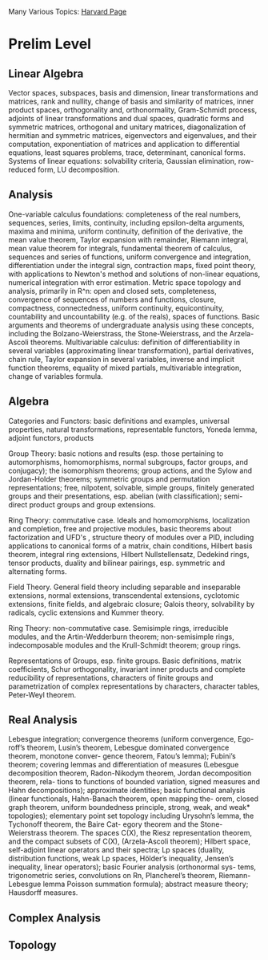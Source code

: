 Many Various Topics: [Harvard Page](http://www.math.harvard.edu/graduate/index.html#past)

# Prelim Level

## Linear Algebra
Vector spaces, subspaces, basis and dimension, linear transformations and matrices, rank and nullity, change of basis and similarity of matrices, inner product spaces, orthogonality and, orthonormality, Gram-Schmidt process, adjoints of linear transformations and dual spaces, quadratic forms and symmetric matrices, orthogonal and unitary matrices, diagonalization of hermitian and symmetric matrices, eigenvectors and eigenvalues, and their computation, exponentiation of matrices and application to differential equations, least squares problems, trace, determinant, canonical forms. Systems of linear equations: solvability criteria, Gaussian elimination, row-reduced form, LU decomposition.

## Analysis
One-variable calculus foundations: completeness of the real numbers, sequences, series, limits, continuity, including epsilon-delta arguments, maxima and minima, uniform continuity, definition of the derivative, the mean value theorem, Taylor expansion with remainder, Riemann integral, mean value theorem for integrals, fundamental theorem of calculus, sequences and series of functions, uniform convergence and integration, differentiation under the integral sign, contraction maps, fixed point theory, with applications to Newton's method and solutions of non-linear equations, numerical integration with error estimation.
Metric space topology and analysis, primarily in R^n: open and closed sets, completeness, convergence of sequences of numbers and functions, closure, compactness, connectedness, uniform continuity, equicontinuity, countability and uncountability (e.g. of the reals), spaces of functions. Basic arguments and theorems of undergraduate analysis using these concepts, including the Bolzano-Weierstrass, the Stone-Weierstrass, and the Arzela-Ascoli theorems.
Multivariable calculus: definition of differentiability in several variables (approximating linear transformation), partial derivatives, chain rule, Taylor expansion in several variables, inverse and implicit function theorems, equality of mixed partials, multivariable integration, change of variables formula.

## Algebra
Categories and Functors: basic definitions and examples, universal properties, natural transformations, representable functors, Yoneda lemma, adjoint functors, products

Group Theory: basic notions and results (esp. those pertaining to automorphisms,  homomorphisms, normal subgroups, factor groups, and conjugacy); the isomorphism theorems; group actions, and the Sylow and Jordan-Holder theorems; symmetric groups and permutation representations; free, nilpotent, solvable, simple groups, finitely generated groups and their presentations, esp. abelian (with classification); semi-direct product groups and group extensions.

Ring Theory: commutative case.  Ideals and homomorphisms, localization and completion, free and projective modules, basic theorems about factorization and UFD's , structure theory of modules over a PID, including applications to canonical forms of a matrix, chain conditions, Hilbert basis theorem, integral ring extensions, Hilbert Nullstellensatz, Dedekind rings, tensor products, duality and bilinear pairings, esp. symmetric and alternating forms.

Field Theory. General field theory including separable and inseparable extensions, normal extensions, transcendental extensions, cyclotomic extensions, finite fields, and algebraic closure; Galois theory, solvability by radicals, cyclic extensions and Kummer theory.

Ring Theory: non-commutative case. Semisimple rings, irreducible modules, and the Artin-Wedderburn theorem; non-semisimple rings, indecomposable modules and the Krull-Schmidt theorem; group rings.

Representations of Groups, esp. finite groups. Basic definitions, matrix coefficients, Schur orthogonality, invariant inner products and complete reducibility of representations, characters of finite groups and parametrization of complex representations by characters, character tables, Peter-Weyl theorem.

## Real Analysis
Lebesgue integration; convergence theorems (uniform convergence, Ego- roff’s theorem, Lusin’s theorem, Lebesgue dominated convergence theorem, monotone conver- gence theorem, Fatou’s lemma); Fubini’s theorem; covering lemmas and differentiation of measures (Lebesgue decomposition theorem, Radon-Nikodym theorem, Jordan decomposition theorem, rela- tions to functions of bounded variation, signed measures and Hahn decompositions); approximate identities; basic functional analysis (linear functionals, Hahn-Banach theorem, open mapping the- orem, closed graph theorem, uniform boundedness principle, strong, weak, and weak* topologies); elementary point set topology including Urysohn’s lemma, the Tychonoff theorem, the Baire Cat- egory theorem and the Stone-Weierstrass theorem. The spaces C(X), the Riesz representation theorem, and the compact subsets of C(X), (Arzela-Ascoli theorem); Hilbert space, self-adjoint linear operators and their spectra; Lp spaces (duality, distribution functions, weak Lp spaces, Hölder’s inequality, Jensen’s inequality, linear operators); basic Fourier analysis (orthonormal sys- tems, trigonometric series, convolutions on Rn, Plancherel’s theorem, Riemann-Lebesgue lemma Poisson summation formula); abstract measure theory; Hausdorff measures.

## Complex Analysis

## Topology